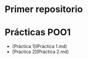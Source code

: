 
# Primer repositorio
# Prácticas POO1

- [Práctica 1](Práctica 1.md)
- [Práctica 2](Práctica 2.md)
